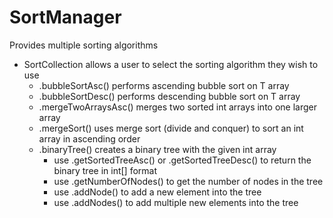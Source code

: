 # SortManager
Provides multiple sorting algorithms
* SortCollection allows a user to select the sorting algorithm they wish to use
  * .bubbleSortAsc() performs ascending bubble sort on T array
  * .bubbleSortDesc() performs descending bubble sort on T array
  * .mergeTwoArraysAsc() merges two sorted int arrays into one larger array
  * .mergeSort() uses merge sort (divide and conquer) to sort an int array in ascending order
  * .binaryTree() creates a binary tree with the given int array
    * use .getSortedTreeAsc() or .getSortedTreeDesc() to return the binary tree in int[] format
    * use .getNumberOfNodes() to get the number of nodes in the tree
    * use .addNode() to add a new element into the tree
    * use .addNodes() to add multiple new elements into the tree
